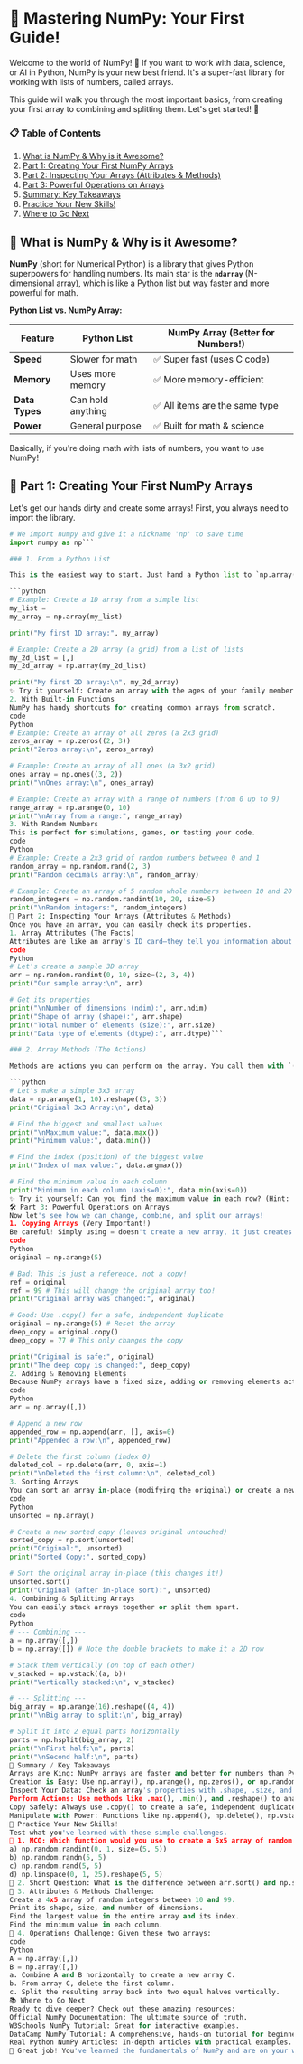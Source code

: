 # 🐍 Mastering NumPy: Your First Guide!

Welcome to the world of NumPy! 📘 If you want to work with data, science, or AI in Python, NumPy is your new best friend. It's a super-fast library for working with lists of numbers, called arrays.

This guide will walk you through the most important basics, from creating your first array to combining and splitting them. Let's get started! 🎯



### 📋 Table of Contents

1.  [What is NumPy & Why is it Awesome?](#-what-is-numpy--why-is-it-awesome)
2.  [Part 1: Creating Your First NumPy Arrays](#-part-1-creating-your-first-numpy-arrays)
3.  [Part 2: Inspecting Your Arrays (Attributes & Methods)](#-part-2-inspecting-your-arrays-attributes--methods)
4.  [Part 3: Powerful Operations on Arrays](#-part-3-powerful-operations-on-arrays)
5.  [Summary: Key Takeaways](#-summary--key-takeaways)
6.  [Practice Your New Skills!](#-practice-your-new-skills)
7.  [Where to Go Next](#-where-to-go-next)



## 🤔 What is NumPy & Why is it Awesome?

**NumPy** (short for Numerical Python) is a library that gives Python superpowers for handling numbers. Its main star is the **`ndarray`** (N-dimensional array), which is like a Python list but way faster and more powerful for math.

**Python List vs. NumPy Array:**

| Feature       | Python List         | NumPy Array (Better for Numbers!) |
|---------------|---------------------|-----------------------------------|
| **Speed**     | Slower for math     | ✅ Super fast (uses C code)       |
| **Memory**    | Uses more memory    | ✅ More memory-efficient          |
| **Data Types**| Can hold anything   | ✅ All items are the same type    |
| **Power**     | General purpose     | ✅ Built for math & science       |

Basically, if you're doing math with lists of numbers, you want to use NumPy!



## 📖 Part 1: Creating Your First NumPy Arrays

Let's get our hands dirty and create some arrays! First, you always need to import the library.

```python
# We import numpy and give it a nickname 'np' to save time
import numpy as np```

### 1. From a Python List

This is the easiest way to start. Just hand a Python list to `np.array()`.

```python
# Example: Create a 1D array from a simple list
my_list =
my_array = np.array(my_list)

print("My first 1D array:", my_array)

# Example: Create a 2D array (a grid) from a list of lists
my_2d_list = [,]
my_2d_array = np.array(my_2d_list)

print("My first 2D array:\n", my_2d_array)
✨ Try it yourself: Create an array with the ages of your family members!
2. With Built-in Functions
NumPy has handy shortcuts for creating common arrays from scratch.
code
Python
# Example: Create an array of all zeros (a 2x3 grid)
zeros_array = np.zeros((2, 3))
print("Zeros array:\n", zeros_array)

# Example: Create an array of all ones (a 3x2 grid)
ones_array = np.ones((3, 2))
print("\nOnes array:\n", ones_array)

# Example: Create an array with a range of numbers (from 0 up to 9)
range_array = np.arange(0, 10)
print("\nArray from a range:", range_array)
3. With Random Numbers
This is perfect for simulations, games, or testing your code.
code
Python
# Example: Create a 2x3 grid of random numbers between 0 and 1
random_array = np.random.rand(2, 3)
print("Random decimals array:\n", random_array)

# Example: Create an array of 5 random whole numbers between 10 and 20
random_integers = np.random.randint(10, 20, size=5)
print("\nRandom integers:", random_integers)
🔎 Part 2: Inspecting Your Arrays (Attributes & Methods)
Once you have an array, you can easily check its properties.
1. Array Attributes (The Facts)
Attributes are like an array's ID card—they tell you information about it. You access them without ().
code
Python
# Let's create a sample 3D array
arr = np.random.randint(0, 10, size=(2, 3, 4))
print("Our sample array:\n", arr)

# Get its properties
print("\nNumber of dimensions (ndim):", arr.ndim)
print("Shape of array (shape):", arr.shape)
print("Total number of elements (size):", arr.size)
print("Data type of elements (dtype):", arr.dtype)```

### 2. Array Methods (The Actions)

Methods are actions you can perform on the array. You call them with `()`.

```python
# Let's make a simple 3x3 array
data = np.arange(1, 10).reshape((3, 3))
print("Original 3x3 Array:\n", data)

# Find the biggest and smallest values
print("\nMaximum value:", data.max())
print("Minimum value:", data.min())

# Find the index (position) of the biggest value
print("Index of max value:", data.argmax())

# Find the minimum value in each column
print("Minimum in each column (axis=0):", data.min(axis=0))
✨ Try it yourself: Can you find the maximum value in each row? (Hint: use axis=1).
🛠️ Part 3: Powerful Operations on Arrays
Now let's see how we can change, combine, and split our arrays!
1. Copying Arrays (Very Important!)
Be careful! Simply using = doesn't create a new array, it just creates another name for the same one. To make a true, independent copy, you must use .copy().
code
Python
original = np.arange(5)

# Bad: This is just a reference, not a copy!
ref = original
ref = 99 # This will change the original array too!
print("Original array was changed:", original)

# Good: Use .copy() for a safe, independent duplicate
original = np.arange(5) # Reset the array
deep_copy = original.copy()
deep_copy = 77 # This only changes the copy

print("Original is safe:", original)
print("The deep copy is changed:", deep_copy)
2. Adding & Removing Elements
Because NumPy arrays have a fixed size, adding or removing elements actually creates a new array.
code
Python
arr = np.array([,])

# Append a new row
appended_row = np.append(arr, [], axis=0)
print("Appended a row:\n", appended_row)

# Delete the first column (index 0)
deleted_col = np.delete(arr, 0, axis=1)
print("\nDeleted the first column:\n", deleted_col)
3. Sorting Arrays
You can sort an array in-place (modifying the original) or create a new sorted copy.
code
Python
unsorted = np.array()

# Create a new sorted copy (leaves original untouched)
sorted_copy = np.sort(unsorted)
print("Original:", unsorted)
print("Sorted Copy:", sorted_copy)

# Sort the original array in-place (this changes it!)
unsorted.sort()
print("Original (after in-place sort):", unsorted)
4. Combining & Splitting Arrays
You can easily stack arrays together or split them apart.
code
Python
# --- Combining ---
a = np.array([,])
b = np.array([]) # Note the double brackets to make it a 2D row

# Stack them vertically (on top of each other)
v_stacked = np.vstack((a, b))
print("Vertically stacked:\n", v_stacked)

# --- Splitting ---
big_array = np.arange(16).reshape((4, 4))
print("\nBig array to split:\n", big_array)

# Split it into 2 equal parts horizontally
parts = np.hsplit(big_array, 2)
print("\nFirst half:\n", parts)
print("\nSecond half:\n", parts)
🧠 Summary / Key Takeaways
Arrays are King: NumPy arrays are faster and better for numbers than Python lists.
Creation is Easy: Use np.array(), np.arange(), np.zeros(), or np.random to make arrays.
Inspect Your Data: Check an array's properties with .shape, .size, and .dtype.
Perform Actions: Use methods like .max(), .min(), and .reshape() to analyze data.
Copy Safely: Always use .copy() to create a safe, independent duplicate of an array.
Manipulate with Power: Functions like np.append(), np.delete(), np.vstack(), and np.hsplit() help you restructure your data.
🎯 Practice Your New Skills!
Test what you've learned with these simple challenges.
🔹 1. MCQ: Which function would you use to create a 5x5 array of random numbers where each number is equally likely to be from [0.0, 1.0)?
a) np.random.randint(0, 1, size=(5, 5))
b) np.random.randn(5, 5)
c) np.random.rand(5, 5)
d) np.linspace(0, 1, 25).reshape(5, 5)
🔹 2. Short Question: What is the difference between arr.sort() and np.sort(arr)? When would you choose one over the other?
🔹 3. Attributes & Methods Challenge:
Create a 4x5 array of random integers between 10 and 99.
Print its shape, size, and number of dimensions.
Find the largest value in the entire array and its index.
Find the minimum value in each column.
🔹 4. Operations Challenge: Given these two arrays:
code
Python
A = np.array([,])
B = np.array([,])
a. Combine A and B horizontally to create a new array C.
b. From array C, delete the first column.
c. Split the resulting array back into two equal halves vertically.
📚 Where to Go Next
Ready to dive deeper? Check out these amazing resources:
Official NumPy Documentation: The ultimate source of truth.
W3Schools NumPy Tutorial: Great for interactive examples.
DataCamp NumPy Tutorial: A comprehensive, hands-on tutorial for beginners.
Real Python NumPy Articles: In-depth articles with practical examples.
🎉 Great job! You've learned the fundamentals of NumPy and are on your way to becoming a data wizard! Keep exploring! 💪
